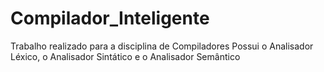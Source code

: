 # Compilador_Inteligente
Trabalho realizado para a disciplina de Compiladores
Possui o Analisador Léxico, o Analisador Sintático e o Analisador Semântico
